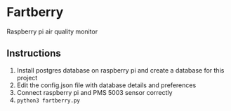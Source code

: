 # Fartberry
Raspberry pi air quality monitor

## Instructions
1. Install postgres database on raspberry pi and create a database for this project
2. Edit the config.json file with database details and preferences
3. Connect raspberry pi and PMS 5003 sensor correctly
4. `python3 fartberry.py`